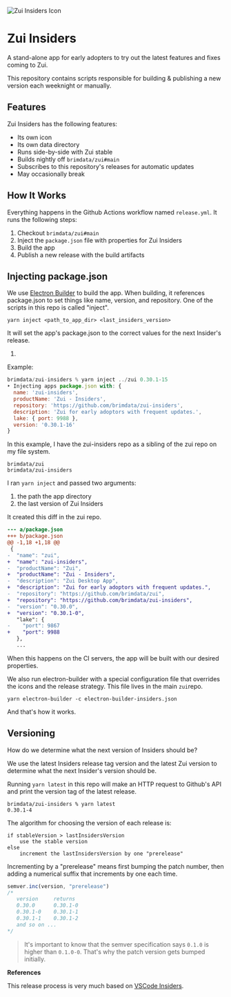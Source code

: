 
![Zui Insiders Icon](https://user-images.githubusercontent.com/3460638/176261578-f1c44c54-d97c-424e-92ea-b4f45ab70756.png)

# Zui Insiders

A stand-alone app for early adopters to try out the latest features and fixes coming to Zui. 

This repository contains scripts responsible for building & publishing a new version each weeknight or manually.

## Features

Zui Insiders has the following features:

* Its own icon
* Its own data directory
* Runs side-by-side with Zui stable
* Builds nightly off `brimdata/zui#main`
* Subscribes to this repository's releases for automatic updates
* May occasionally break

## How It Works

Everything happens in the Github Actions workflow named `release.yml`. It runs the following steps:

1. Checkout  `brimdata/zui#main` 
2. Inject the `package.json` file with properties for Zui Insiders
3. Build the app
4. Publish a new release with the build artifacts

## Injecting package.json

We use [Electron Builder](https://www.electron.build/) to build the app. When building, it references package.json to set things like name, version, and repository. One of the scripts in this repo is called "inject".

````
yarn inject <path_to_app_dir> <last_insiders_version>
````

It will set the app's package.json to the correct values for the next Insider's release.

1. 

Example:

```js
brimdata/zui-insiders % yarn inject ../zui 0.30.1-15
‣ Injecting apps package.json with: {
  name: 'zui-insiders',
  productName: 'Zui - Insiders',
  repository: 'https://github.com/brimdata/zui-insiders',
  description: 'Zui for early adoptors with frequent updates.',
  lake: { port: 9988 },
  version: '0.30.1-16'
}
```

In this example, I have the zui-insiders repo as a sibling of the zui repo on my file system.

```
brimdata/zui
brimdata/zui-insiders
```

I ran `yarn inject` and passed two arguments:

1. the path the app directory
2. the last version of Zui Insiders

It created this diff in the zui repo.

```diff
--- a/package.json
+++ b/package.json
@@ -1,18 +1,18 @@
 {
-  "name": "zui",
+  "name": "zui-insiders",
-  "productName": "Zui",
+  "productName": "Zui - Insiders",
-  "description": "Zui Desktop App",
+  "description": "Zui for early adoptors with frequent updates.",
-  "repository": "https://github.com/brimdata/zui",
+  "repository": "https://github.com/brimdata/zui-insiders",
-  "version": "0.30.0",
+  "version": "0.30.1-0",
   "lake": {
-    "port": 9867
+    "port": 9988
   },
   ...
```

When this happens on the CI servers, the app will be built with our desired properties.

We also run electron-builder with a special configuration file that overrides the icons and the release strategy. This file lives in the main `zui`repo.

```
yarn electron-builder -c electron-builder-insiders.json
```

And that's how it works.

## Versioning

How do we determine what the next version of Insiders should be?

We use the latest Insiders release tag version and the latest Zui version to determine what the next Insider's version should be. 

Running `yarn latest` in this repo will make an HTTP request to Github's API and print the version tag of the latest release.

```
brimdata/zui-insiders % yarn latest
0.30.1-4
```

The algorithm for choosing the version of each release is:

```
if stableVersion > lastInsidersVersion
	use the stable version
else
	increment the lastInsidersVersion by one "prerelease"
```

Incrementing by a "prerelease" means first bumping the patch number, then adding a numerical suffix that increments by one each time.

```js
semver.inc(version, "prerelease")
/* 
   version     returns
   0.30.0      0.30.1-0
   0.30.1-0    0.30.1-1
   0.30.1-1    0.30.1-2
   and so on ...
*/
```

> It's important to know that the semver specification says  `0.1.0` is higher than `0.1.0-0`. That's why the patch version gets bumped initially.



**References**

This release process is very much based on [VSCode Insiders](https://code.visualstudio.com/insiders/).
